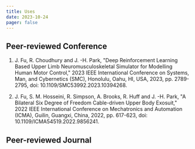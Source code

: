 ```yaml
---
title: Uses
date: 2023-10-24
pager: false
---
```


## Peer-reviewed Conference

1. J. Fu, R. Choudhury and J. -H. Park, "Deep Reinforcement Learning Based Upper Limb Neuromusculoskeletal Simulator for Modelling Human Motor Control," 2023 IEEE International Conference on Systems, Man, and Cybernetics (SMC), Honolulu, Oahu, HI, USA, 2023, pp. 2789-2795, doi: 10.1109/SMC53992.2023.10394268.

2. J. Fu, S. M. Hosseini, R. Simpson, A. Brooks, R. Huff and J. -H. Park, "A Bilateral Six Degree of Freedom Cable-driven Upper Body Exosuit," 2022 IEEE International Conference on Mechatronics and Automation (ICMA), Guilin, Guangxi, China, 2022, pp. 617-623, doi: 10.1109/ICMA54519.2022.9856241.

## Peer-reviewed Journal